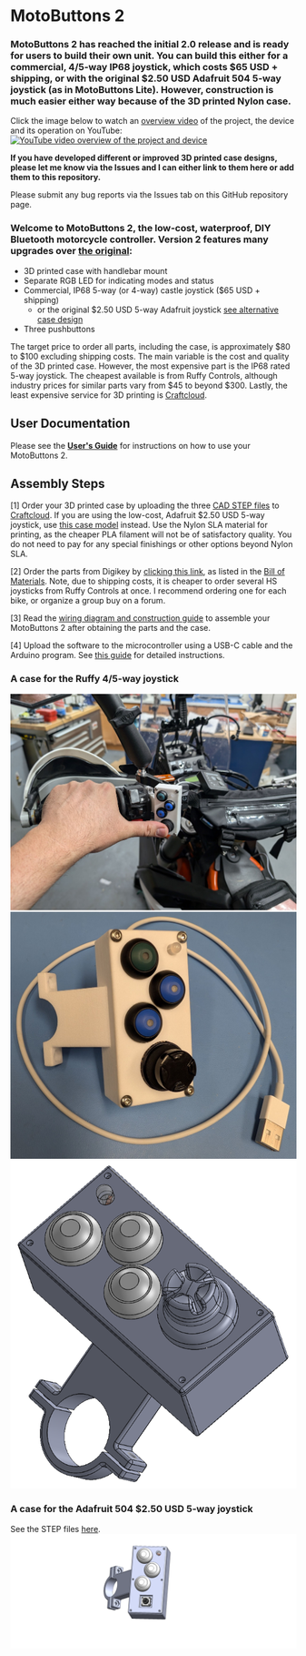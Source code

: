 # MotoButtons 2
### MotoButtons 2 has reached the initial 2.0 release and is ready for users to build their own unit. You can build this either for a commercial, 4/5-way IP68 joystick, which costs $65 USD + shipping, or with the original $2.50 USD Adafruit 504 5-way joystick (as in MotoButtons Lite). However, construction is much easier either way because of the 3D printed Nylon case.

Click the image below to watch an [overview video](https://www.youtube.com/watch?v=i00laBGHPMg) of the project, the device and its operation on YouTube:
[![YouTube video overview of the project and device](http://i.ytimg.com/vi/i00laBGHPMg/hqdefault.jpg)](https://www.youtube.com/watch?v=i00laBGHPMg)

**If you have developed different or improved 3D printed case designs, please let me know via the Issues and I can either link to them here or add them to this repository.**

Please submit any bug reports via the Issues tab on this GitHub repository page.

### Welcome to MotoButtons 2, the low-cost, waterproof, DIY Bluetooth motorcycle controller. Version 2 features many upgrades over [the original](https://github.com/joncox123/MotoButtons):
- 3D printed case with handlebar mount
- Separate RGB LED for indicating modes and status
- Commercial, IP68 5-way (or 4-way) castle joystick ($65 USD + shipping)
  -  or the original $2.50 USD 5-way Adafruit joystick [see alternative case design](./CaseAdafruitJoystick/README.md)
- Three pushbuttons

The target price to order all parts, including the case, is approximately $80 to $100 excluding shipping costs. The main variable is the cost and quality of the 3D printed case. However, the most expensive part is the IP68 rated 5-way joystick. The cheapest available is from Ruffy Controls, although industry prices for similar parts vary from $45 to beyond $300. Lastly, the least expensive service for 3D printing is [Craftcloud](https://craftcloud3d.com/).

## User Documentation
Please see the **[User's Guide](./UsersGuide/README.md)** for instructions on how to use your MotoButtons 2.

## Assembly Steps

[1] Order your 3D printed case by uploading the three [CAD STEP files](./Case/Parts) to [Craftcloud](https://craftcloud3d.com/). If you are using the low-cost, Adafruit $2.50 USD 5-way joystick, use [this case model](CaseAdafruitJoystick/README.md) instead. Use the Nylon SLA material for printing, as the cheaper PLA filament will not be of satisfactory quality. You do not need to pay for any special finishings or other options beyond Nylon SLA.

[2] Order the parts from Digikey by [clicking this link](https://www.digikey.com/short/hzjjppm1), as listed in the [Bill of Materials](./Parts/BOM.csv). Note, due to shipping costs, it is cheaper to order several HS joysticks from Ruffy Controls at once. I recommend ordering one for each bike, or organize a group buy on a forum.

[3] Read the [wiring diagram and construction guide](./ConstructionGuide/README.md) to assemble your MotoButtons 2 after obtaining the parts and the case.

[4] Upload the software to the microcontroller using a USB-C cable and the Arduino program. See [this guide](./Programming/README.md) for detailed instructions.

### A case for the Ruffy 4/5-way joystick
<img src="ConstructionGuide/pics/MB_hand_demo.jpg" alt="Completed unit mounted to bike" width="600"/>
<img src="ConstructionGuide/pics/MB_assembled.jpg" alt="Assembled unit on electrical bench" width="600"/>
<img src="Case/MB2_Case.PNG" alt="3D Printed Case Model" width="600"/>

### A case for the Adafruit 504 $2.50 USD 5-way joystick
See the STEP files [here](CaseAdafruitJoystick/README.md).
<img src="CaseAdafruitJoystick/MB2_Case.PNG" alt="Low-cost 3D Printed Case Model" width="600"/>
